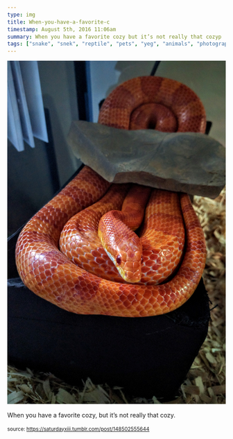 ```yaml
---
type: img
title: When-you-have-a-favorite-c
timestamp: August 5th, 2016 11:06am
summary: When you have a favorite cozy but it’s not really that cozyp 
tags: ["snake", "snek", "reptile", "pets", "yeg", "animals", "photography"]
---
```

<img src="../media/148502555644.jpg"/>
                                                                                          <div class="caption"><p>When you have a favorite cozy, but it’s not really that cozy.</p> </div>
                                    
                
                
                
                
                                
<small>source: https://saturdayxiii.tumblr.com/post/148502555644</small>